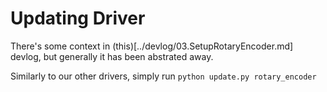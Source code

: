 # Updating Driver
There's some context in (this)[../devlog/03.SetupRotaryEncoder.md] devlog, but generally it has been abstrated away.

Similarly to our other drivers, simply run `python update.py rotary_encoder`
